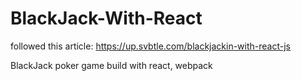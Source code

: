 # BlackJack-With-React

followed this article:  https://up.svbtle.com/blackjackin-with-react-js

BlackJack poker game build with react, webpack

